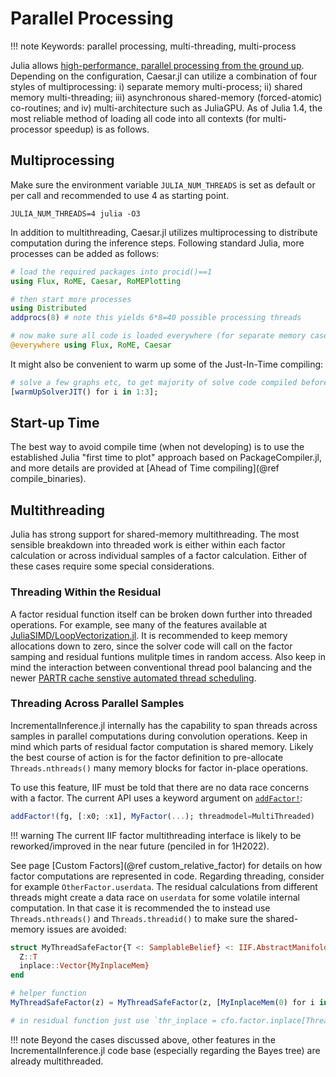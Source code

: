 # Parallel Processing

!!! note
    Keywords: parallel processing, multi-threading, multi-process

Julia allows [high-performance, parallel processing from the ground up](https://docs.julialang.org/en/v1/manual/parallel-computing/).  Depending on the configuration, Caesar.jl can utilize a combination of four styles of multiprocessing: i) separate memory multi-process; ii) shared memory multi-threading; iii) asynchronous shared-memory (forced-atomic) co-routines; and iv) multi-architecture such as JuliaGPU.  As of Julia 1.4, the most reliable method of loading all code into all contexts (for multi-processor speedup) is as follows.

## Multiprocessing

Make sure the environment variable `JULIA_NUM_THREADS` is set as default or per call and recommended to use 4 as starting point.
```
JULIA_NUM_THREADS=4 julia -O3
```

In addition to multithreading, Caesar.jl utilizes multiprocessing to distribute computation during the inference steps.  Following standard Julia, more processes can be added as follows:
```julia
# load the required packages into procid()==1
using Flux, RoME, Caesar, RoMEPlotting

# then start more processes
using Distributed
addprocs(8) # note this yields 6*8=40 possible processing threads

# now make sure all code is loaded everywhere (for separate memory cases)
@everywhere using Flux, RoME, Caesar
```

It might also be convenient to warm up some of the Just-In-Time compiling:
```julia
# solve a few graphs etc, to get majority of solve code compiled before running a robot.
[warmUpSolverJIT() for i in 1:3];
```

## Start-up Time

The best way to avoid compile time (when not developing) is to use the established Julia "first time to plot" approach based on PackageCompiler.jl, and more details are provided at [Ahead of Time compiling](@ref compile_binaries).

## Multithreading

Julia has strong support for shared-memory multithreading.  The most sensible breakdown into threaded work is either within each factor calculation or across individual samples of a factor calculation.  Either of these cases require some special considerations.

### Threading Within the Residual

A factor residual function itself can be broken down further into threaded operations.  For example, see many of the features available at [JuliaSIMD/LoopVectorization.jl](https://github.com/JuliaSIMD/LoopVectorization.jl).  It is recommended to keep memory allocations down to zero, since the solver code will call on the factor samping and residual funtions mulitple times in random access.  Also keep in mind the interaction between conventional thread pool balancing and the newer [PARTR cache senstive automated thread scheduling](https://julialang.org/blog/2019/07/multithreading/).

### Threading Across Parallel Samples

IncrementalInference.jl internally has the capability to span threads across samples in parallel computations during convolution operations.  Keep in mind which parts of residual factor computation is shared memory.  Likely the best course of action is for the factor definition to pre-allocate `Threads.nthreads()` many memory blocks for factor in-place operations.

To use this feature, IIF must be told that there are no data race concerns with a factor.  The current API uses a keyword argument on [`addFactor!`](@ref):
```julia
addFactor!(fg, [:x0; :x1], MyFactor(...); threadmodel=MultiThreaded)
```

!!! warning
    The current IIF factor multithreading interface is likely to be reworked/improved in the near future (penciled in for 1H2022).

See page [Custom Factors](@ref custom_relative_factor) for details on how factor computations are represented in code.  Regarding threading, consider for example `OtherFactor.userdata`.  The residual calculations from different threads might create a data race on `userdata` for some volatile internal computation.  In that case it is recommended the to instead use `Threads.nthreads()` and `Threads.threadid()` to make sure the shared-memory issues are avoided:
```julia
struct MyThreadSafeFactor{T <: SamplableBelief} <: IIF.AbstractManifoldMinimize
  Z::T
  inplace::Vector{MyInplaceMem}
end

# helper function
MyThreadSafeFactor(z) = MyThreadSafeFactor(z, [MyInplaceMem(0) for i in 1:Threads.nthreads()])

# in residual function just use `thr_inplace = cfo.factor.inplace[Threads.threadid()]`
```

!!! note
    Beyond the cases discussed above, other features in the IncrementalInference.jl code base (especially regarding the Bayes tree) are already multithreaded.